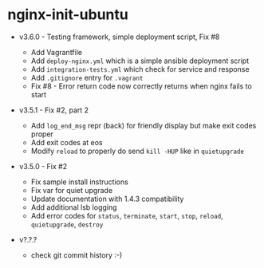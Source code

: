 # nginx-init-ubuntu

* v3.6.0 - Testing framework, simple deployment script, Fix #8
  - Add Vagrantfile
  - Add `deploy-nginx.yml` which is a simple ansible deployment script
  - Add `integration-tests.yml` which check for service and response
  - Add `.gitignore` entry for `.vagrant`
  - Fix #8 - Error return code now correctly returns when nginx fails to start

* v3.5.1 - Fix #2, part 2
  - Add `log_end_msg` repr (back) for friendly display but make exit codes proper
  - Add exit codes at eos
  - Modify `reload` to properly do send `kill -HUP` like in `quietupgrade`

* v3.5.0 - Fix #2
  - Fix sample install instructions
  - Fix var for quiet upgrade
  - Update documentation with 1.4.3 compatibility
  - Add additional lsb logging
  - Add error codes for `status`, `terminate`, `start`, `stop`, `reload`, `quietupgrade`, `destroy`

* v?.?.?
  - check git commit history :-)
